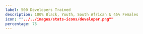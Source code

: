 ```yaml
---
label: 500 Developers Trained
description: 100% Black, Youth, South African & 45% Females
icon: ""../../images/stats-icons/developer.png""
percentage: 75
---
```

